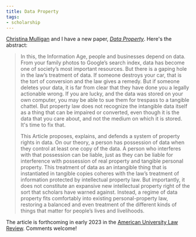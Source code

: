 ```yaml
---
title: Data Property
tags:
- scholarship
---
```

[Christina Mulligan](https://www.brooklaw.edu/Contact-Us/Mulligan-Christina) and I have a new paper, [_Data Property_](https://james.grimmelmann.net/files/articles/data-property.pdf). Here's the abstract:

>In this, the Information Age, people and businesses depend on data. From your family photos to Google’s search index, data has become one of society’s most important resources. But there is a gaping hole in the law’s treatment of data. If someone destroys your car, that is the tort of conversion and the law gives a remedy. But if someone deletes your data, it is far from clear that they have done you a legally actionable wrong. If you are lucky, and the data was stored on your own computer, you may be able to sue them for trespass to a tangible chattel. But property law does not recognize the intangible data itself as a thing that can be impaired or converted, even though it is the data that you care about, and not the medium on which it is stored. It's time to fix that.
>
>This Article proposes, explains, and defends a system of property rights in data. On our theory, a person has possession of data when they control at least one copy of the data. A person who interferes with that possession can be liable, just as they can be liable for interference with possession of real property and tangible personal property. This treatment of data as an intangible thing that is instantiated in tangible copies coheres with the law’s treatment of information protected by intellectual property law. But importantly, it does not constitute an expansive new intellectual property right of the sort that scholars have warned against. Instead, a regime of data property fits comfortably into existing personal-property law, restoring a balanced and even treatment of the different kinds of things that matter for people’s lives and livelihoods.

The article is forthcoming in early 2023 in the [American University Law Review](https://aulawreview.org). Comments welcome!